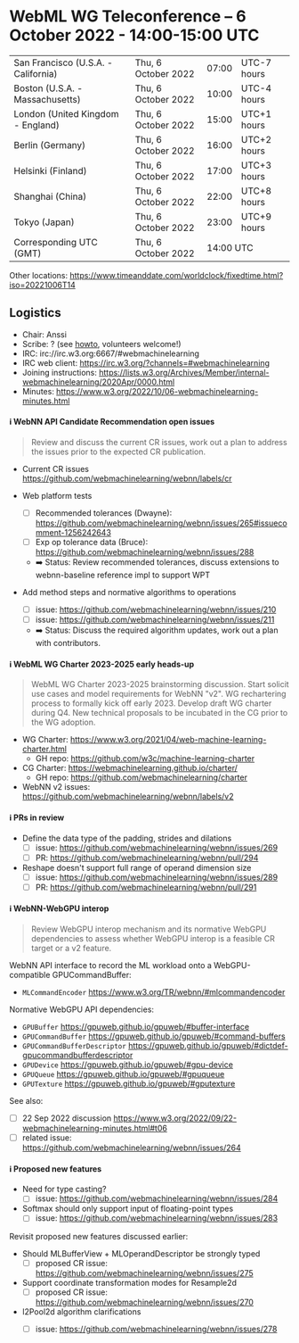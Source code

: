 # WebML WG Teleconference – 6 October 2022 - 14:00-15:00 UTC

<table>
<tr><td> San Francisco (U.S.A. - California) <td> Thu, 6 October 2022 <td> 07:00 <td> UTC-7 hours
<tr><td> Boston (U.S.A. - Massachusetts) <td> Thu, 6 October 2022 <td> 10:00 <td> UTC-4 hours
<tr><td> London (United Kingdom - England) <td> Thu, 6 October 2022 <td> 15:00 <td> UTC+1 hours
<tr><td> Berlin (Germany) <td> Thu, 6 October 2022 <td> 16:00 <td> UTC+2 hours
<tr><td> Helsinki (Finland) <td> Thu, 6 October 2022 <td> 17:00 <td> UTC+3 hours
<tr><td> Shanghai (China) <td> Thu, 6 October 2022 <td> 22:00 <td> UTC+8 hours
<tr><td> Tokyo (Japan) <td> Thu, 6 October 2022 <td> 23:00 <td> UTC+9 hours
<tr><td> Corresponding UTC (GMT) <td> Thu, 6 October 2022 <td colspan=2> 14:00 UTC
</table>

Other locations: https://www.timeanddate.com/worldclock/fixedtime.html?iso=20221006T14

  </details>

## Logistics

* Chair: Anssi
* Scribe: ? (see [howto](https://github.com/webmachinelearning/meetings/blob/main/scribe-howto.md), volunteers welcome!)
* IRC: irc://irc.w3.org:6667/#webmachinelearning
* IRC web client: https://irc.w3.org/?channels=#webmachinelearning
* Joining instructions: https://lists.w3.org/Archives/Member/internal-webmachinelearning/2020Apr/0000.html
* Minutes: https://www.w3.org/2022/10/06-webmachinelearning-minutes.html


#### ℹ️ WebNN API Candidate Recommendation open issues

>Review and discuss the current CR issues, work out a plan to address the issues prior to the expected CR publication.

- Current CR issues https://github.com/webmachinelearning/webnn/labels/cr

- Web platform tests
  - [ ] Recommended tolerances (Dwayne): https://github.com/webmachinelearning/webnn/issues/265#issuecomment-1256242643
  - [ ] Exp op tolerance data (Bruce): https://github.com/webmachinelearning/webnn/issues/288
  - ➡️ Status: Review recommended tolerances, discuss extensions to webnn-baseline reference impl to support WPT

- Add method steps and normative algorithms to operations
  - [ ] issue: https://github.com/webmachinelearning/webnn/issues/210
  - [ ] issue: https://github.com/webmachinelearning/webnn/issues/211
  - ➡️ Status: Discuss the required algorithm updates, work out a plan with contributors.

#### ℹ️ WebML WG Charter 2023-2025 early heads-up

>WebML WG Charter 2023-2025 brainstorming discussion. Start solicit use cases and model requirements for WebNN "v2". WG rechartering process to formally kick off early 2023. Develop draft WG charter during Q4. New technical proposals to be incubated in the CG prior to the WG adoption.

- WG Charter: https://www.w3.org/2021/04/web-machine-learning-charter.html
  - GH repo: https://github.com/w3c/machine-learning-charter
- CG Charter: https://webmachinelearning.github.io/charter/
  - GH repo: https://github.com/webmachinelearning/charter
- WebNN v2 issues: https://github.com/webmachinelearning/webnn/labels/v2

#### ℹ️ PRs in review

- Define the data type of the padding, strides and dilations
  - [ ] issue: https://github.com/webmachinelearning/webnn/issues/269
  - [ ] PR: https://github.com/webmachinelearning/webnn/pull/294

- Reshape doesn't support full range of operand dimension size
  - [ ] issue: https://github.com/webmachinelearning/webnn/issues/289
  - [ ] PR: https://github.com/webmachinelearning/webnn/pull/291

#### ℹ️ WebNN-WebGPU interop

>Review WebGPU interop mechanism and its normative WebGPU dependencies to assess whether WebGPU interop is a feasible CR target or a v2 feature.

WebNN API interface to record the ML workload onto a WebGPU-compatible GPUCommandBuffer:
- `MLCommandEncoder` https://www.w3.org/TR/webnn/#mlcommandencoder

Normative WebGPU API dependencies:
- `GPUBuffer` https://gpuweb.github.io/gpuweb/#buffer-interface
- `GPUCommandBuffer` https://gpuweb.github.io/gpuweb/#command-buffers
- `GPUCommandBufferDescriptor` https://gpuweb.github.io/gpuweb/#dictdef-gpucommandbufferdescriptor
- `GPUDevice` https://gpuweb.github.io/gpuweb/#gpu-device
- `GPUQueue` https://gpuweb.github.io/gpuweb/#gpuqueue
- `GPUTexture` https://gpuweb.github.io/gpuweb/#gputexture

See also:
- [ ] 22 Sep 2022 discussion https://www.w3.org/2022/09/22-webmachinelearning-minutes.html#t06
- [ ] related issue: https://github.com/webmachinelearning/webnn/issues/264

#### ℹ️ Proposed new features

- Need for type casting?
  - [ ] issue: https://github.com/webmachinelearning/webnn/issues/284

- Softmax should only support input of floating-point types
  - [ ] issue: https://github.com/webmachinelearning/webnn/issues/283

Revisit proposed new features discussed earlier:

- Should MLBufferView + MLOperandDescriptor be strongly typed
  - [ ] proposed CR issue: https://github.com/webmachinelearning/webnn/issues/275

- Support coordinate transformation modes for Resample2d
  - [ ] proposed CR issue: https://github.com/webmachinelearning/webnn/issues/270

- l2Pool2d algorithm clarifications
  - [ ] issue: https://github.com/webmachinelearning/webnn/issues/278

